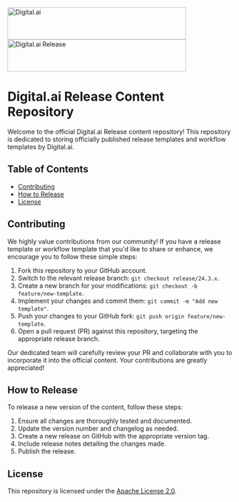 <img src="https://github.com/digital-ai/release-content/assets/7783488/ecb82966-88da-4c8c-90a6-00f6c5d8c6ac" alt="Digital.ai" width="400px" height="72px">
<img src="https://github.com/digital-ai/release-content/assets/7783488/0d0bc77f-5231-4b7d-8dce-65f18e534e2f" alt="Digital.ai Release" width="400px" height="72px">


# Digital.ai Release Content Repository

Welcome to the official Digital.ai Release content repository! This repository is dedicated to storing officially published release templates and workflow templates by Digital.ai.

## Table of Contents

- [Contributing](#contributing)
- [How to Release](#how-to-release)
- [License](#license)

## Contributing

We highly value contributions from our community! If you have a release template or workflow template that you'd like to share or enhance, we encourage you to follow these simple steps:

1. Fork this repository to your GitHub account.
2. Switch to the relevant release branch: `git checkout release/24.3.x`.
3. Create a new branch for your modifications: `git checkout -b feature/new-template`.
4. Implement your changes and commit them: `git commit -m "Add new template"`.
5. Push your changes to your GitHub fork: `git push origin feature/new-template`.
6. Open a pull request (PR) against this repository, targeting the appropriate release branch.

Our dedicated team will carefully review your PR and collaborate with you to incorporate it into the official content. Your contributions are greatly appreciated!

## How to Release

To release a new version of the content, follow these steps:

1. Ensure all changes are thoroughly tested and documented.
2. Update the version number and changelog as needed.
3. Create a new release on GitHub with the appropriate version tag.
4. Include release notes detailing the changes made.
5. Publish the release.

## License

This repository is licensed under the [Apache License 2.0](./LICENSE).
